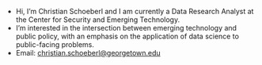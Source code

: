 - Hi, I’m Christian Schoeberl and I am currently a Data Research Analyst at the Center for Security and Emerging Technology. 
- I’m interested in the intersection between emerging technology and public policy, with an emphasis on the application of data science to public-facing problems.
- Email: christian.schoeberl@georgetown.edu
